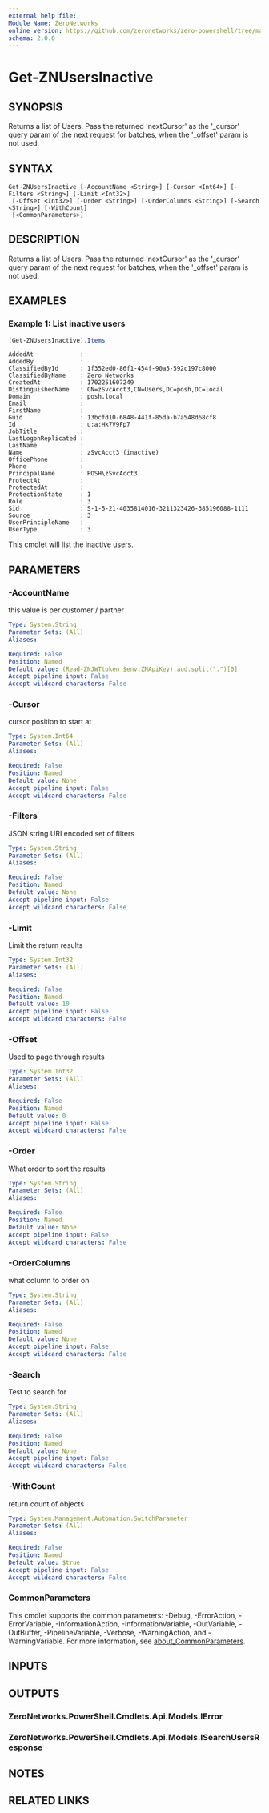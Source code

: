 ```yaml
---
external help file:
Module Name: ZeroNetworks
online version: https://github.com/zeronetworks/zero-powershell/tree/master/src/help/zeronetworks/get-znusersinactive
schema: 2.0.0
---
```


# Get-ZNUsersInactive

## SYNOPSIS
Returns a list of Users.
Pass the returned 'nextCursor' as the '_cursor' query param of the next request for batches, when the '_offset' param is not used.

## SYNTAX

```
Get-ZNUsersInactive [-AccountName <String>] [-Cursor <Int64>] [-Filters <String>] [-Limit <Int32>]
 [-Offset <Int32>] [-Order <String>] [-OrderColumns <String>] [-Search <String>] [-WithCount]
 [<CommonParameters>]
```

## DESCRIPTION
Returns a list of Users.
Pass the returned 'nextCursor' as the '_cursor' query param of the next request for batches, when the '_offset' param is not used.

## EXAMPLES

### Example 1: List inactive users
```powershell
(Get-ZNUsersInactive).Items
```

```output
AddedAt             : 
AddedBy             : 
ClassifiedById      : 1f352ed0-86f1-454f-90a5-592c197c8000
ClassifiedByName    : Zero Networks
CreatedAt           : 1702251607249
DistinguishedName   : CN=zSvcAcct3,CN=Users,DC=posh,DC=local
Domain              : posh.local
Email               : 
FirstName           : 
Guid                : 13bcfd10-6848-441f-85da-b7a548d68cf8
Id                  : u:a:Hk7V9Fp7
JobTitle            : 
LastLogonReplicated : 
LastName            : 
Name                : zSvcAcct3 (inactive)
OfficePhone         : 
Phone               : 
PrincipalName       : POSH\zSvcAcct3
ProtectAt           : 
ProtectedAt         : 
ProtectionState     : 1
Role                : 3
Sid                 : S-1-5-21-4035814016-3211323426-385196088-1111
Source              : 3
UserPrincipleName   : 
UserType            : 3
```

This cmdlet will list the inactive users.

## PARAMETERS

### -AccountName
this value is per customer / partner

```yaml
Type: System.String
Parameter Sets: (All)
Aliases:

Required: False
Position: Named
Default value: (Read-ZNJWTtoken $env:ZNApiKey).aud.split(".")[0]
Accept pipeline input: False
Accept wildcard characters: False
```

### -Cursor
cursor position to start at

```yaml
Type: System.Int64
Parameter Sets: (All)
Aliases:

Required: False
Position: Named
Default value: None
Accept pipeline input: False
Accept wildcard characters: False
```

### -Filters
JSON string URI encoded set of filters

```yaml
Type: System.String
Parameter Sets: (All)
Aliases:

Required: False
Position: Named
Default value: None
Accept pipeline input: False
Accept wildcard characters: False
```

### -Limit
Limit the return results

```yaml
Type: System.Int32
Parameter Sets: (All)
Aliases:

Required: False
Position: Named
Default value: 10
Accept pipeline input: False
Accept wildcard characters: False
```

### -Offset
Used to page through results

```yaml
Type: System.Int32
Parameter Sets: (All)
Aliases:

Required: False
Position: Named
Default value: 0
Accept pipeline input: False
Accept wildcard characters: False
```

### -Order
What order to sort the results

```yaml
Type: System.String
Parameter Sets: (All)
Aliases:

Required: False
Position: Named
Default value: None
Accept pipeline input: False
Accept wildcard characters: False
```

### -OrderColumns
what column to order on

```yaml
Type: System.String
Parameter Sets: (All)
Aliases:

Required: False
Position: Named
Default value: None
Accept pipeline input: False
Accept wildcard characters: False
```

### -Search
Test to search for

```yaml
Type: System.String
Parameter Sets: (All)
Aliases:

Required: False
Position: Named
Default value: None
Accept pipeline input: False
Accept wildcard characters: False
```

### -WithCount
return count of objects

```yaml
Type: System.Management.Automation.SwitchParameter
Parameter Sets: (All)
Aliases:

Required: False
Position: Named
Default value: $true
Accept pipeline input: False
Accept wildcard characters: False
```

### CommonParameters
This cmdlet supports the common parameters: -Debug, -ErrorAction, -ErrorVariable, -InformationAction, -InformationVariable, -OutVariable, -OutBuffer, -PipelineVariable, -Verbose, -WarningAction, and -WarningVariable. For more information, see [about_CommonParameters](http://go.microsoft.com/fwlink/?LinkID=113216).

## INPUTS

## OUTPUTS

### ZeroNetworks.PowerShell.Cmdlets.Api.Models.IError

### ZeroNetworks.PowerShell.Cmdlets.Api.Models.ISearchUsersResponse

## NOTES

## RELATED LINKS

